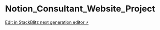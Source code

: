 # Notion_Consultant_Website_Project

[Edit in StackBlitz next generation editor ⚡️](https://stackblitz.com/~/github.com/CiastonKrzysiek/Notion_Consultant_Website_Project)